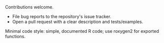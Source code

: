 Contributions welcome.

- File bug reports to the repository's issue tracker.
- Open a pull request with a clear description and tests/examples.

Minimal code style: simple, documented R code; use roxygen2 for exported functions.
